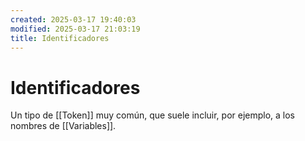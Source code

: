 ```yaml
---
created: 2025-03-17 19:40:03
modified: 2025-03-17 21:03:19
title: Identificadores
---
```


# Identificadores

Un tipo de [[Token]] muy común, que suele incluir, por ejemplo, a los nombres de [[Variables]].

